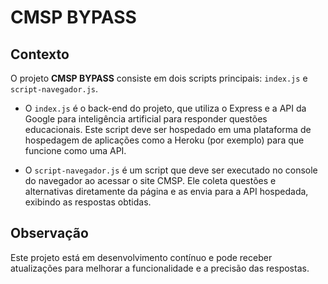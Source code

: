 # CMSP BYPASS

## Contexto

O projeto **CMSP BYPASS** consiste em dois scripts principais: `index.js` e `script-navegador.js`. 

- O `index.js` é o back-end do projeto, que utiliza o Express e a API da Google para inteligência artificial para responder questões educacionais. Este script deve ser hospedado em uma plataforma de hospedagem de aplicações como a Heroku (por exemplo) para que funcione como uma API.

- O `script-navegador.js` é um script que deve ser executado no console do navegador ao acessar o site CMSP. Ele coleta questões e alternativas diretamente da página e as envia para a API hospedada, exibindo as respostas obtidas.

## Observação
Este projeto está em desenvolvimento contínuo e pode receber atualizações para melhorar a funcionalidade e a precisão das respostas.
